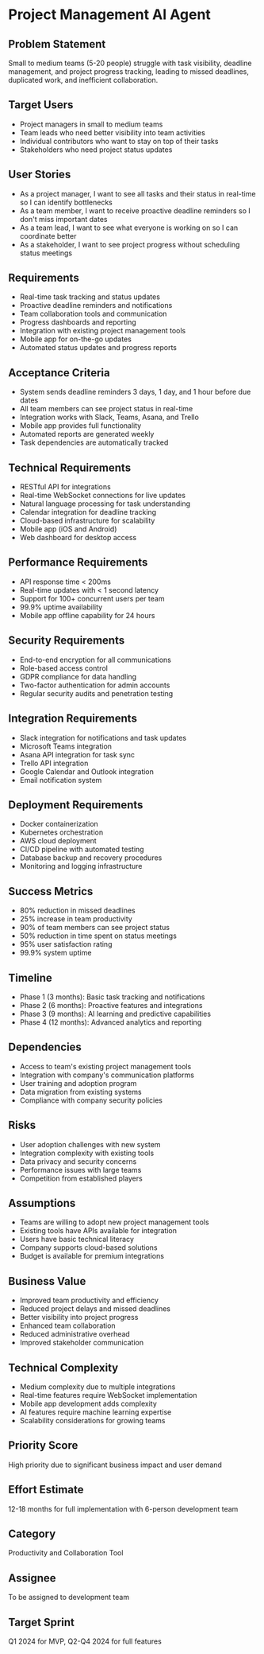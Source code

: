 # Project Management AI Agent

## Problem Statement
Small to medium teams (5-20 people) struggle with task visibility, deadline management, and project progress tracking, leading to missed deadlines, duplicated work, and inefficient collaboration.

## Target Users
- Project managers in small to medium teams
- Team leads who need better visibility into team activities
- Individual contributors who want to stay on top of their tasks
- Stakeholders who need project status updates

## User Stories
- As a project manager, I want to see all tasks and their status in real-time so I can identify bottlenecks
- As a team member, I want to receive proactive deadline reminders so I don't miss important dates
- As a team lead, I want to see what everyone is working on so I can coordinate better
- As a stakeholder, I want to see project progress without scheduling status meetings

## Requirements
- Real-time task tracking and status updates
- Proactive deadline reminders and notifications
- Team collaboration tools and communication
- Progress dashboards and reporting
- Integration with existing project management tools
- Mobile app for on-the-go updates
- Automated status updates and progress reports

## Acceptance Criteria
- System sends deadline reminders 3 days, 1 day, and 1 hour before due dates
- All team members can see project status in real-time
- Integration works with Slack, Teams, Asana, and Trello
- Mobile app provides full functionality
- Automated reports are generated weekly
- Task dependencies are automatically tracked

## Technical Requirements
- RESTful API for integrations
- Real-time WebSocket connections for live updates
- Natural language processing for task understanding
- Calendar integration for deadline tracking
- Cloud-based infrastructure for scalability
- Mobile app (iOS and Android)
- Web dashboard for desktop access

## Performance Requirements
- API response time < 200ms
- Real-time updates with < 1 second latency
- Support for 100+ concurrent users per team
- 99.9% uptime availability
- Mobile app offline capability for 24 hours

## Security Requirements
- End-to-end encryption for all communications
- Role-based access control
- GDPR compliance for data handling
- Two-factor authentication for admin accounts
- Regular security audits and penetration testing

## Integration Requirements
- Slack integration for notifications and task updates
- Microsoft Teams integration
- Asana API integration for task sync
- Trello API integration
- Google Calendar and Outlook integration
- Email notification system

## Deployment Requirements
- Docker containerization
- Kubernetes orchestration
- AWS cloud deployment
- CI/CD pipeline with automated testing
- Database backup and recovery procedures
- Monitoring and logging infrastructure

## Success Metrics
- 80% reduction in missed deadlines
- 25% increase in team productivity
- 90% of team members can see project status
- 50% reduction in time spent on status meetings
- 95% user satisfaction rating
- 99.9% system uptime

## Timeline
- Phase 1 (3 months): Basic task tracking and notifications
- Phase 2 (6 months): Proactive features and integrations
- Phase 3 (9 months): AI learning and predictive capabilities
- Phase 4 (12 months): Advanced analytics and reporting

## Dependencies
- Access to team's existing project management tools
- Integration with company's communication platforms
- User training and adoption program
- Data migration from existing systems
- Compliance with company security policies

## Risks
- User adoption challenges with new system
- Integration complexity with existing tools
- Data privacy and security concerns
- Performance issues with large teams
- Competition from established players

## Assumptions
- Teams are willing to adopt new project management tools
- Existing tools have APIs available for integration
- Users have basic technical literacy
- Company supports cloud-based solutions
- Budget is available for premium integrations

## Business Value
- Improved team productivity and efficiency
- Reduced project delays and missed deadlines
- Better visibility into project progress
- Enhanced team collaboration
- Reduced administrative overhead
- Improved stakeholder communication

## Technical Complexity
- Medium complexity due to multiple integrations
- Real-time features require WebSocket implementation
- Mobile app development adds complexity
- AI features require machine learning expertise
- Scalability considerations for growing teams

## Priority Score
High priority due to significant business impact and user demand

## Effort Estimate
12-18 months for full implementation with 6-person development team

## Category
Productivity and Collaboration Tool

## Assignee
To be assigned to development team

## Target Sprint
Q1 2024 for MVP, Q2-Q4 2024 for full features
